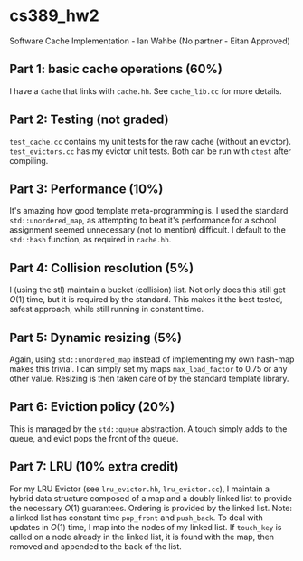 # cs389_hw2
Software Cache Implementation - Ian Wahbe (No partner - Eitan Approved)

## Part 1: basic cache operations (60%)
I have a `Cache` that links with `cache.hh`. See `cache_lib.cc` for more details.

## Part 2: Testing (not graded)
`test_cache.cc` contains my unit tests for the raw cache (without an evictor). `test_evictors.cc`
has my evictor unit tests. Both can be run with `ctest` after compiling. 

## Part 3: Performance (10%)
It's amazing how good template meta-programming is. I used the standard `std::unordered_map`,
as attempting to beat it's performance for a school assignment seemed unnecessary (not to 
mention) difficult. I default to the `std::hash` function, as required in `cache.hh`.

## Part 4: Collision resolution (5%)
I (using the stl) maintain a bucket (collision) list. Not only does this still get $O(1)$ time, 
but it is required by the standard. This makes it the best tested, safest approach, while still
running in constant time. 

## Part 5: Dynamic resizing (5%)
Again, using `std::unordered_map` instead of implementing my own hash-map makes this trivial.
I can simply set my maps `max_load_factor` to $0.75$ or any other value. Resizing is then 
taken care of by the standard template library. 

## Part 6: Eviction policy (20%)
This is managed by the `std::queue` abstraction. A touch simply adds to the queue, and evict
pops the front of the queue.

## Part 7: LRU (10% extra credit)
For my LRU Evictor (see `lru_evictor.hh`, `lru_evictor.cc`), I maintain a hybrid data structure
composed of a map and a doubly linked list to provide the necessary $O(1)$ guarantees.  Ordering
is provided by the linked list. Note: a linked list has constant time `pop_front` and `push_back`.
To deal with updates in $O(1)$ time, I map into the nodes of my linked list. If `touch_key` is 
called on a node already in the linked list, it is found with the map, then removed and appended
to the back of the list.
